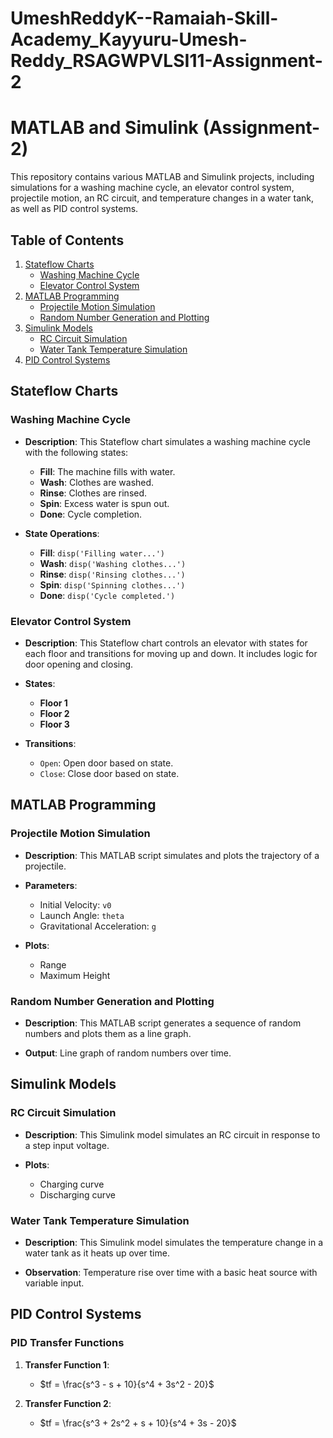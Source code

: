 # UmeshReddyK--Ramaiah-Skill-Academy_Kayyuru-Umesh-Reddy_RSAGWPVLSI11-Assignment-2

# MATLAB and Simulink (Assignment-2)

This repository contains various MATLAB and Simulink projects, including simulations for a washing machine cycle, an elevator control system, projectile motion, an RC circuit, and temperature changes in a water tank, as well as PID control systems.

## Table of Contents

1. [Stateflow Charts](#stateflow-charts)
   - [Washing Machine Cycle](#washing-machine-cycle)
   - [Elevator Control System](#elevator-control-system)
2. [MATLAB Programming](#matlab-programming)
   - [Projectile Motion Simulation](#projectile-motion-simulation)
   - [Random Number Generation and Plotting](#random-number-generation-and-plotting)
3. [Simulink Models](#simulink-models)
   - [RC Circuit Simulation](#rc-circuit-simulation)
   - [Water Tank Temperature Simulation](#water-tank-temperature-simulation)
4. [PID Control Systems](#pid-control-systems)

## Stateflow Charts

### Washing Machine Cycle
- **Description**: This Stateflow chart simulates a washing machine cycle with the following states:
  - **Fill**: The machine fills with water.
  - **Wash**: Clothes are washed.
  - **Rinse**: Clothes are rinsed.
  - **Spin**: Excess water is spun out.
  - **Done**: Cycle completion.

- **State Operations**: 
  - **Fill**: `disp('Filling water...')`
  - **Wash**: `disp('Washing clothes...')`
  - **Rinse**: `disp('Rinsing clothes...')`
  - **Spin**: `disp('Spinning clothes...')`
  - **Done**: `disp('Cycle completed.')`

### Elevator Control System
- **Description**: This Stateflow chart controls an elevator with states for each floor and transitions for moving up and down. It includes logic for door opening and closing.
  
- **States**:
  - **Floor 1**
  - **Floor 2**
  - **Floor 3** 

- **Transitions**:
  - `Open`: Open door based on state.
  - `Close`: Close door based on state.
 
## MATLAB Programming

### Projectile Motion Simulation
- **Description**: This MATLAB script simulates and plots the trajectory of a projectile.
  
- **Parameters**:
  - Initial Velocity: `v0`
  - Launch Angle: `theta`
  - Gravitational Acceleration: `g`

- **Plots**: 
  - Range
  - Maximum Height

### Random Number Generation and Plotting
- **Description**: This MATLAB script generates a sequence of random numbers and plots them as a line graph.

- **Output**: Line graph of random numbers over time.

## Simulink Models

### RC Circuit Simulation
- **Description**: This Simulink model simulates an RC circuit in response to a step input voltage.
  
- **Plots**:
  - Charging curve
  - Discharging curve
  
### Water Tank Temperature Simulation
- **Description**: This Simulink model simulates the temperature change in a water tank as it heats up over time.
  
- **Observation**: Temperature rise over time with a basic heat source with variable input.

## PID Control Systems

### PID Transfer Functions
1. **Transfer Function 1**:
   - $tf = \frac{s^3 - s + 10}{s^4 + 3s^2 - 20}$
2. **Transfer Function 2**:
   - $tf = \frac{s^3 + 2s^2 + s + 10}{s^4 + 3s - 20}$



   ```

   
